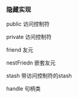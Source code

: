 ### 隐藏实现
public          访问控制符

private         访问控制符

friend          友元

nestFriedn      嵌套友元

stash           带访问控制符的stash

handle          句柄类

